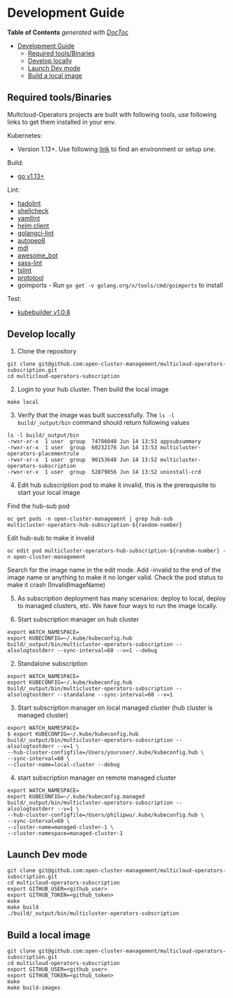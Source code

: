 # Development Guide

<!-- START doctoc generated TOC please keep comment here to allow auto update -->
<!-- DON'T EDIT THIS SECTION, INSTEAD RE-RUN doctoc TO UPDATE -->
**Table of Contents**  *generated with [DocToc](https://github.com/thlorenz/doctoc)*

- [Development Guide](#development-guide)
  - [Required tools/Binaries](#required-toolsbinaries)
  - [Develop locally](#develop-locally)
  - [Launch Dev mode](#launch-dev-mode)
  - [Build a local image](#build-a-local-image)

<!-- END doctoc generated TOC please keep comment here to allow auto update -->

## Required tools/Binaries

Multcloud-Operators projects are built with following tools, use following links to get them installed in your env.

Kubernetes:

- Version 1.13+. Use following [link](https://kubernetes.io/docs/setup/#learning-environment) to find an environment or setup one.

Build:

- [go v1.13+](https://golang.org/dl/)

Lint:

- [hadolint](https://github.com/hadolint/hadolint#install)
- [shellcheck](https://github.com/koalaman/shellcheck#installing)
- [yamllint](https://github.com/adrienverge/yamllint#installation)
- [helm client](https://helm.sh/docs/using_helm/#install-helm)
- [golangci-lint](https://github.com/golangci/golangci-lint#install)
- [autopep8](https://github.com/hhatto/autopep8#installation)
- [mdl](https://github.com/markdownlint/markdownlint#installation)
- [awesome_bot](https://github.com/dkhamsing/awesome_bot#installation)
- [sass-lint](https://github.com/sds/scss-lint#installation)
- [tslint](https://github.com/palantir/tslint#installation--usage)
- [prototool](https://github.com/uber/prototool/blob/dev/docs/install.md)
- goimports -  Run `go get -v golang.org/x/tools/cmd/goimports` to install

Test:

- [kubebuilder v1.0.8](https://github.com/kubernetes-sigs/kubebuilder/releases/tag/v1.0.8)

## Develop locally

1. Clone the repository

```shell
git clone git@github.com:open-cluster-management/multicloud-operators-subscription.git
cd multicloud-operators-subscription
```

2. Login to your hub cluster. Then build the local image

```shell
make local
```

3. Verify that the image was built successfully. The `ls -l build/_output/bin` command should return following values

```shell
ls -l build/_output/bin 
-rwxr-xr-x  1 user  group  74786048 Jun 14 13:53 appsubsummary
-rwxr-xr-x  1 user  group  60232176 Jun 14 13:53 multicluster-operators-placementrule
-rwxr-xr-x  1 user  group  90153648 Jun 14 13:52 multicluster-operators-subscription
-rwxr-xr-x  1 user  group  52879056 Jun 14 13:52 uninstall-crd
```

4. Edit hub subscription pod to make it invalid, this is the prerequisite to start your local image

Find the hub-sub pod

```shell
oc get pods -n open-cluster-management | grep hub-sub 
multicluster-operators-hub-subscription-${random-number}  
```

Edit hub-sub to make it invalid

```shell
oc edit pod multicluster-operators-hub-subscription-${random-number} -n open-cluster-management
```

Search for the image name in the edit mode. Add -invalid to the end of the image name or anything to make it no longer valid. Check the pod status to make it crash (InvalidImageName)

5. As subscription deployment has many scenarios: deploy to local, deploy to managed clusters, etc. We have four ways to run the image locally.

1. Start subscription manager on hub cluster

```shell
export WATCH_NAMESPACE=
export KUBECONFIG=~/.kube/kubeconfig.hub
build/_output/bin/multicluster-operators-subscription --alsologtostderr --sync-interval=60 --v=1 --debug
```

2. Standalone subscription

```shell
export WATCH_NAMESPACE=
export KUBECONFIG=~/.kube/kubeconfig.hub
build/_output/bin/multicluster-operators-subscription --alsologtostderr --standalone --sync-interval=60 --v=1
```

3. Start subscription manager on local managed cluster (hub cluster is managed cluster)

```shell
export WATCH_NAMESPACE=
$ export KUBECONFIG=~/.kube/kubeconfig.hub
build/_output/bin/multicluster-operators-subscription --alsologtostderr --v=1 \
--hub-cluster-configfile=/Users/youruser/.kube/kubeconfig.hub \
--sync-interval=60 \
--cluster-name=local-cluster --debug
```


4. start subscription manager on remote managed cluster

```shell
export WATCH_NAMESPACE= 
export KUBECONFIG=~/.kube/kubeconfig.managed
build/_output/bin/multicluster-operators-subscription --alsologtostderr --v=1 \
--hub-cluster-configfile=/Users/philipwu/.kube/kubeconfig.hub \
--sync-interval=60 \
--cluster-name=managed-cluster-1 \
--cluster-namespace=managed-cluster-1 
```

## Launch Dev mode

```shell
git clone git@github.com:open-cluster-management/multicloud-operators-subscription.git
cd multicloud-operators-subscription
export GITHUB_USER=<github_user>
export GITHUB_TOKEN=<github_token>
make
make build
./build/_output/bin/multicluster-operators-subscription
```

## Build a local image

```shell
git clone git@github.com:open-cluster-management/multicloud-operators-subscription.git
cd multicloud-operators-subscription
export GITHUB_USER=<github_user>
export GITHUB_TOKEN=<github_token>
make
make build-images
```
